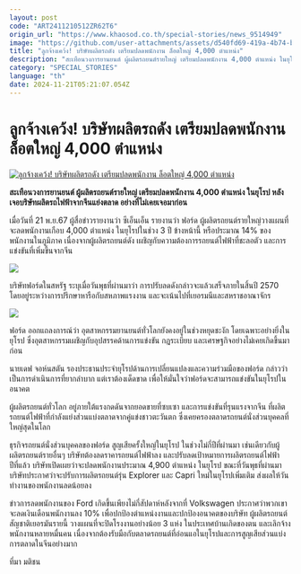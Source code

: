 ```yaml
---
layout: post
code: "ART2411210512ZR62T6"
origin_url: "https://www.khaosod.co.th/special-stories/news_9514949"
image: "https://github.com/user-attachments/assets/d540fd69-419a-4b74-b16a-f3920e580f36"
title: "ลูกจ้างเคว้ง! บริษัทผลิตรถดัง เตรียมปลดพนักงาน ล็อตใหญ่ 4,000 ตำแหน่ง"
description: "สะเทือนวงการยานยนต์ ผู้ผลิตรถยนต์รายใหญ่ เตรียมปลดพนักงาน 4,000 ตำแหน่ง ในยุโรป หลังเจอบริษัทผลิตรถไฟฟ้าจากจีนแย่งตลาด อย่างที่ไม่เคยเจอมาก่อน"
category: "SPECIAL_STORIES"
language: "th"
date: 2024-11-21T05:21:07.054Z
---
```


# ลูกจ้างเคว้ง! บริษัทผลิตรถดัง เตรียมปลดพนักงาน ล็อตใหญ่ 4,000 ตำแหน่ง

[![ลูกจ้างเคว้ง! บริษัทผลิตรถดัง เตรียมปลดพนักงาน ล็อตใหญ่ 4,000 ตำแหน่ง](https://www.khaosod.co.th/wpapp/uploads/2024/11/ford-1.jpg "ลูกจ้างเคว้ง! บริษัทผลิตรถดัง เตรียมปลดพนักงาน ล็อตใหญ่ 4,000 ตำแหน่ง")](https://www.khaosod.co.th/wpapp/uploads/2024/11/ford-1.jpg)

**สะเทือนวงการยานยนต์ ผู้ผลิตรถยนต์รายใหญ่ เตรียมปลดพนักงาน 4,000 ตำแหน่ง ในยุโรป หลังเจอบริษัทผลิตรถไฟฟ้าจากจีนแย่งตลาด อย่างที่ไม่เคยเจอมาก่อน**

เมื่อวันที่ 21 พ.ย.67 ผู้สื่อข่าวรายงานว่า ซีเอ็นเอ็น รายงานว่า ฟอร์ด ผู้ผลิตรถยนต์รายใหญ่วางแผนที่จะลดพนักงานเกือบ 4,000 ตำแหน่ง ในยุโรปในช่วง 3 ปี ข้างหน้านี้ หรือประมาณ 14% ของพนักงานในภูมิภาค เนื่องจากผู้ผลิตรถยนต์ดัง เผชิญกับความต้องการรถยนต์ไฟฟ้าที่ชะลอตัว และการแข่งขันที่เพิ่มขึ้นจากจีน

[![](https://www.khaosod.co.th/wpapp/uploads/2024/11/US-Ford-1-696x465.jpg)](https://www.khaosod.co.th/wpapp/uploads/2024/11/US-Ford-1.jpg)

บริษัทฟอร์ดในสหรัฐ ระบุเมื่อวันพุธที่ผ่านมาว่า การปรับลดดังกล่าวจะแล้วเสร็จภายในสิ้นปี 2570 โดยอยู่ระหว่างการปรึกษาหารือกับสหภาพแรงงาน และจะเน้นไปที่เยอรมนีและสหราชอาณาจักร

[![](https://www.khaosod.co.th/wpapp/uploads/2024/11/Screenshot-2024-11-21-115157-696x398.jpg)](https://www.khaosod.co.th/wpapp/uploads/2024/11/Screenshot-2024-11-21-115157.jpg)

ฟอร์ด ออกแถลงการณ์ว่า อุตสาหกรรมยานยนต์ทั่วโลกยังคงอยู่ในช่วงหยุดชะงัก โดยเฉพาะอย่างยิ่งในยุโรป ซึ่งอุตสาหกรรมเผชิญกับอุปสรรคด้านการแข่งขัน กฎระเบียบ และเศรษฐกิจอย่างไม่เคยเกิดขึ้นมาก่อน

นายเดฟ จอห์นสตัน รองประธานประจำยุโรปด้านการเปลี่ยนแปลงและความร่วมมือของฟอร์ด กล่าวว่า เป็นการดำเนินการที่ยากลำบาก แต่เราต้องเด็ดขาด เพื่อให้มั่นใจว่าฟอร์ดจะสามารถแข่งขันในยุโรปในอนาคต

ผู้ผลิตรถยนต์ทั่วโลก อยู่ภายใต้แรงกดดันจากยอดขายที่ซบเซา และการแข่งขันที่รุนแรงจากจีน ที่ผลิตรถยนต์ไฟฟ้าที่กำลังแย่งส่วนแบ่งตลาดจากคู่แข่งชาวตะวันตก ซึ่งเคยครองตลาดรถยนต์นั่งส่วนบุคคลที่ใหญ่สุดในโลก

ธุรกิจรถยนต์นั่งส่วนบุคคลของฟอร์ด สูญเสียครั้งใหญ่ในยุโรป ในช่วงไม่กี่ปีที่ผ่านมา เช่นเดียวกับผู้ผลิตรถยนต์รายอื่นๆ บริษัทต้องลดราคารถยนต์ไฟฟ้าลง และปรับลดเป้าหมายการผลิตรถยนต์ไฟฟ้า  
ปีที่แล้ว บริษัทเปิดเผยว่าจะปลดพนักงานประมาณ 4,900 ตำแหน่ง ในยุโรป ขณะที่วันพุธที่ผ่านมาบริษัทประกาศว่าจะปรับการผลิตรถยนต์รุ่น Explorer และ Capri ใหม่ในยุโรปเพิ่มเติม ส่งผลให้วันทำงานของพนักงานลดน้อยลง

ข่าวการลดพนักงานของ Ford เกิดขึ้นเพียงไม่กี่สัปดาห์หลังจากที่ Volkswagen ประกาศว่าพวกเขาจะลดเงินเดือนพนักงานลง 10% เพื่อปกป้องตำแหน่งงานและปกป้องอนาคตของบริษัท ผู้ผลิตรถยนต์สัญชาติเยอรมันรายนี้ วางแผนที่จะปิดโรงงานอย่างน้อย 3 แห่ง ในประเทศบ้านเกิดของตน และเลิกจ้างพนักงานหลายหมื่นคน เนื่องจากต้องรับมือกับตลาดรถยนต์ที่อ่อนแอในยุโรปและการสูญเสียส่วนแบ่งการตลาดในจีนอย่างมาก

ที่มา มติชน